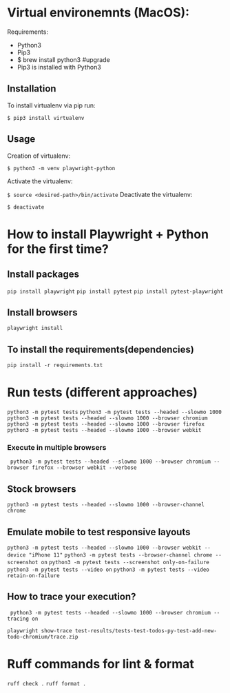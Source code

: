 # Virtual environemnts (MacOS):

Requirements:

- Python3
- Pip3
- $ brew install python3 #upgrade
- Pip3 is installed with Python3

## Installation

To install virtualenv via pip run:

`$ pip3 install virtualenv`

## Usage

Creation of virtualenv:

`$ python3 -m venv playwright-python`

Activate the virtualenv:

`$ source <desired-path>/bin/activate`
Deactivate the virtualenv:

`$ deactivate`

# How to install Playwright + Python for the first time?

## Install packages

`pip install playwright`
`pip install pytest`
`pip install pytest-playwright`

## Install browsers

`playwright install`

## To install the requirements(dependencies)

`pip install -r requirements.txt`

# Run tests (different approaches)

`python3 -m pytest tests`
`python3 -m pytest tests --headed --slowmo 1000`
` python3 -m pytest tests --headed --slowmo 1000 --browser chromium`
`python3 -m pytest tests --headed --slowmo 1000 --browser firefox`
`python3 -m pytest tests --headed --slowmo 1000 --browser webkit`

### Execute in multiple browsers

` python3 -m pytest tests --headed --slowmo 1000 --browser chromium --browser firefox --browser webkit --verbose`

## Stock browsers

`python3 -m pytest tests --headed --slowmo 1000 --browser-channel chrome`

## Emulate mobile to test responsive layouts

`python3 -m pytest tests --headed --slowmo 1000 --browser webkit --device "iPhone 11"`
`python3 -m pytest tests --browser-channel chrome --screenshot on`
`python3 -m pytest tests --screenshot only-on-failure`
`python3 -m pytest tests --video on`
`python3 -m pytest tests --video retain-on-failure`

## How to trace your execution?

` python3 -m pytest tests --headed --slowmo 1000 --browser chromium --tracing on`

`playwright show-trace test-results/tests-test-todos-py-test-add-new-todo-chromium/trace.zip`

# Ruff commands for lint & format
` ruff check . `
` ruff format . `
